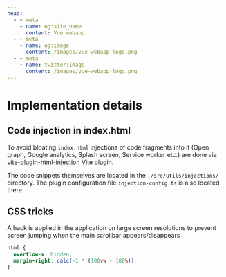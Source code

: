 ```yaml
---
head:
  - - meta
    - name: og:site_name
      content: Vue webapp
  - - meta
    - name: og:image
      content: /images/vue-webapp-logo.png
  - - meta
    - name: twitter:image
      content: /images/vue-webapp-logo.png
---
```


# Implementation details

## Code injection in index.html

To avoid bloating `index.html` injections of code fragments into it (Open graph, Google analytics, Splash screen, Service worker etc.) are done via [vite-plugin-html-injection](https://github.com/altrusl/vite-plugin-html-injection/) Vite plugin.

The code snippets themselves are located in the `./src/utils/injections/` directory. The plugin configuration file `injection-config.ts` is also located there.

## CSS tricks

A hack is applied in the application on large screen resolutions to prevent screen jumping when the main scrollbar appears/disappears

```css
html {
  overflow-x: hidden;
  margin-right: calc(-1 * (100vw - 100%))
}
```